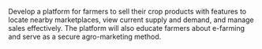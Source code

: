 Develop a platform for farmers to sell their crop products with features to locate nearby marketplaces, view current supply and demand, and manage sales effectively. The platform will also educate farmers about e-farming and serve as a secure agro-marketing method.